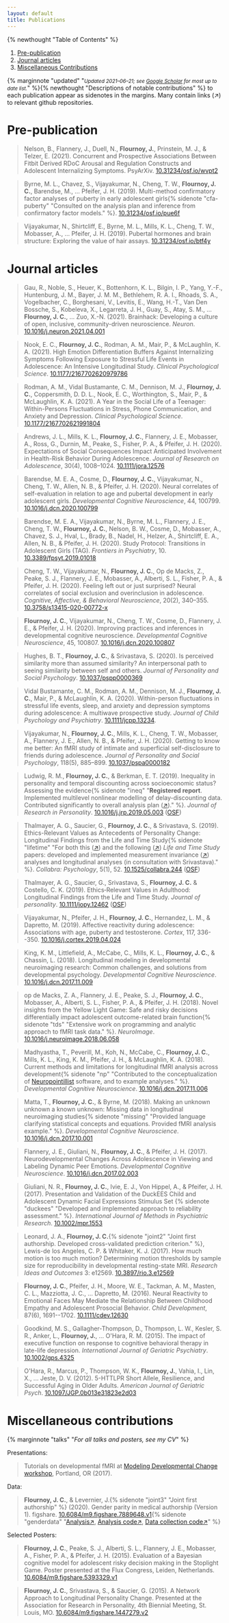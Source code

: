 ```yaml
---
layout: default
title: Publications
---
```


{% newthought "Table of Contents" %}

1. <a href="#pre-publication">Pre-publication</a>
2. <a href="#journal-articles">Journal articles</a>
3. <a href="#miscellaneous-contributions">Miscellaneous Contributions</a>

{% marginnote "updated" "<small><em>Updated 2021&ndash;06&ndash;21; see [Google Scholar](https://scholar.google.com/citations?user=ZzQlngkAAAAJ&hl=en&oi=ao) for most up to date list.</em></small>" %}{% newthought "Descriptions of notable contributions" %} to each publication appear as sidenotes in the margins. Many contain links (&#8599;) to relevant github repositories. 

# Pre-publication

>Nelson, B., Flannery, J., Duell, N., **Flournoy, J.**, Prinstein, M. J., & Telzer, E. (2021). Concurrent and Prospective Associations Between Fitbit Derived RDoC Arousal and Regulation Constructs and Adolescent Internalizing Symptoms. PsyArXiv. [10.31234/osf.io/wvpt2](https://doi.org/10.31234/osf.io/wvpt2)

>Byrne, M. L., Chavez, S., Vijayakumar, N., Cheng, T. W., **Flournoy, J.
C.**, Barendse, M., ... Pfeifer, J. H. (2019). Multi-method
confirmatory factor analyses of puberty in early adolescent girls{% sidenote "cfa-puberty" "Consulted on the analysis plan and inference from confirmatory factor models." %}.
[10.31234/osf.io/pue6f](https://doi.org/10.31234/osf.io/pue6f)

>Vijayakumar, N., Shirtcliff, E., Byrne, M. L., Mills, K. L., Cheng, T.
W., Mobasser, A., ... Pfeifer, J. H. (2019). Pubertal hormones and brain
structure: Exploring the value of hair assays.
[10.31234/osf.io/btf4y](https://doi.org/10.31234/osf.io/btf4y)

# Journal articles

>Gau, R., Noble, S., Heuer, K., Bottenhorn, K. L., Bilgin, I. P., Yang, Y.-F., Huntenburg, J. M., Bayer, J. M. M., Bethlehem, R. A. I., Rhoads, S. A., Vogelbacher, C., Borghesani, V., Levitis, E., Wang, H.-T., Van Den Bossche, S., Kobeleva, X., Legarreta, J. H., Guay, S., Atay, S. M., ... **Flournoy, J. C.**, ... Zuo, X.-N. (2021). Brainhack: Developing a culture of open, inclusive, community-driven neuroscience. *Neuron*. [10.1016/j.neuron.2021.04.001](https://doi.org/10.1016/j.neuron.2021.04.001)

>Nook, E. C., **Flournoy, J. C.**, Rodman, A. M., Mair, P., & McLaughlin, K. A. (2021). High Emotion Differentiation Buffers Against Internalizing Symptoms Following Exposure to Stressful Life Events in Adolescence: An Intensive Longitudinal Study. *Clinical Psychological Science*. [10.1177/2167702620979786](https://doi.org/10.1177/2167702620979786)

>Rodman, A. M., Vidal Bustamante, C. M., Dennison, M. J., **Flournoy, J. C.**, Coppersmith, D. D. L., Nook, E. C., Worthington, S., Mair, P., & McLaughlin, K. A. (2021). A Year in the Social Life of a Teenager: Within-Persons Fluctuations in Stress, Phone Communication, and Anxiety and Depression. *Clinical Psychological Science*. [10.1177/2167702621991804](https://doi.org/10.1177/2167702621991804)

>Andrews, J. L., Mills, K. L., **Flournoy, J. C.**, Flannery, J. E., Mobasser, A., Ross, G., Durnin, M., Peake, S., Fisher, P. A., & Pfeifer, J. H. (2020). Expectations of Social Consequences Impact Anticipated Involvement in Health-Risk Behavior During Adolescence. *Journal of Research on Adolescence*, 30(4), 1008–1024. [10.1111/jora.12576](https://doi.org/10.1111/jora.12576)

>Barendse, M. E. A., Cosme, D., **Flournoy, J. C.**, Vijayakumar, N., Cheng, T. W., Allen, N. B., & Pfeifer, J. H. (2020). Neural correlates of self-evaluation in relation to age and pubertal development in early adolescent girls. *Developmental Cognitive Neuroscience*,  44, 100799. [10.1016/j.dcn.2020.100799](https://doi.org/10.1016/j.dcn.2020.100799)

>Barendse, M. E. A., Vijayakumar, N., Byrne, M. L., Flannery, J. E., Cheng, T. W., **Flournoy, J. C.**, Nelson, B. W., Cosme, D., Mobasser, A., Chavez, S. J., Hval, L., Brady, B., Nadel, H., Helzer, A., Shirtcliff, E. A., Allen, N. B., & Pfeifer, J. H. (2020). Study Protocol: Transitions in Adolescent Girls (TAG). *Frontiers in Psychiatry*, 10. [10.3389/fpsyt.2019.01018](https://doi.org/10.3389/fpsyt.2019.01018)

>Cheng, T. W., Vijayakumar, N., **Flournoy, J. C.**, Op de Macks, Z., Peake, S. J., Flannery, J. E., Mobasser, A., Alberti, S. L., Fisher, P. A., & Pfeifer, J. H. (2020). Feeling left out or just surprised? Neural correlates of social exclusion and overinclusion in adolescence. *Cognitive, Affective, & Behavioral Neuroscience*, 20(2), 340–355. [10.3758/s13415-020-00772-x](https://doi.org/10.3758/s13415-020-00772-x)

>**Flournoy, J. C.**, Vijayakumar, N., Cheng, T. W., Cosme, D., Flannery, J. E., & Pfeifer, J. H. (2020). Improving practices and inferences in developmental cognitive neuroscience. *Developmental Cognitive Neuroscience*, 45, 100807. [10.1016/j.dcn.2020.100807](https://doi.org/10.1016/j.dcn.2020.100807)

>Hughes, B. T., **Flournoy, J. C.**, & Srivastava, S. (2020). Is perceived similarity more than assumed similarity? An interpersonal path to seeing similarity between self and others. *Journal of Personality and Social Psychology*. [10.1037/pspp0000369](https://doi.org/10.1037/pspp0000369)

>Vidal Bustamante, C. M., Rodman, A. M., Dennison, M. J., **Flournoy, J. C.**, Mair, P., & McLaughlin, K. A. (2020). Within-person fluctuations in stressful life events, sleep, and anxiety and depression symptoms during adolescence: A multiwave prospective study. *Journal of Child Psychology and Psychiatry*.  [10.1111/jcpp.13234](https://doi.org/10.1111/jcpp.13234).

>Vijayakumar, N., **Flournoy, J. C.**, Mills, K. L., Cheng, T. W., Mobasser, A., Flannery, J. E., Allen, N. B., & Pfeifer, J. H. (2020). Getting to know me better: An fMRI study of intimate and superficial self-disclosure to friends during adolescence. *Journal of Personality and Social Psychology*, 118(5), 885–899. [10.1037/pspa0000182](https://doi.org/10.1037/pspa0000182)

>Ludwig, R. M., **Flournoy, J. C.**, & Berkman, E. T. (2019).
Inequality in personality and temporal discounting across socioeconomic
status? Assessing the evidence{% sidenote "ineq" "**Registered report**. Implemented multilevel nonlinear modelling of delay-discounting data. Contributed significantly to overall analysis plan ([&#8599;](https://github.com/jflournoy/poverty_project/))." %}. *Journal of Research in Personality*.
[10.1016/j.jrp.2019.05.003](https://doi.org/10.1016/j.jrp.2019.05.003) ([OSF](https://doi.org/10.17605/OSF.IO/BJRW2))

>Thalmayer, A. G., Saucier, G., **Flournoy, J. C.**, & Srivastava, S.
(2019). Ethics-Relevant Values as Antecedents of Personality Change:
Longitudinal Findings from the Life and Time Study{% sidenote "lifetime" "For both this ([&#8599;](https://github.com/psdlab/life-in-time-values-and-personality)) and the following ([&#8599;](https://github.com/psdlab/life-in-time-lifespan-values-dev)) *Life and Time Study* papers: developed and implemented measurement invariance ([&#8599;](https://psdlab.github.io/life-in-time-values-and-personality/national_sample_values_measurement.html)) analyses and longitudinal analyses (in consultation with Srivastava)." %}. *Collabra:
Psychology*, 5(1), 52.
[10.1525/collabra.244](http://doi.org/10.1525/collabra.244) ([OSF](http://doi.org/10.17605/OSF.IO/BDSEU))

>Thalmayer, A. G., Saucier, G., Srivastava, S., **Flournoy, J. C.** &
Costello, C. K. (2019). Ethics‐Relevant Values in Adulthood:
Longitudinal Findings from the Life and Time Study. *Journal of
personality*. [10.1111/jopy.12462](https://doi.org/10.1111/jopy.12462) ([OSF](http://doi.org/10.17605/OSF.IO/MS7AQ))

>Vijayakumar, N., Pfeifer, J. H., **Flournoy, J. C.**, Hernandez, L. M.,
& Dapretto, M. (2019). Affective reactivity during adolescence:
Associations with age, puberty and testosterone. *Cortex*, 117,
336--350.
[10.1016/j.cortex.2019.04.024](https://doi.org/10.1016/j.cortex.2019.04.024)

>King, K. M., Littlefield, A., McCabe, C., Mills, K. L., **Flournoy, J.
C.**, & Chassin, L. (2018). Longitudinal modeling in developmental
neuroimaging research: Common challenges, and solutions from
developmental psychology. *Developmental Cognitive Neuroscience*.
[10.1016/j.dcn.2017.11.009](https://doi.org/10.1016/j.dcn.2017.11.009)

>op de Macks, Z. A., Flannery, J. E., Peake, S. J., **Flournoy, J. C.**,
Mobasser, A., Alberti, S. L., Fisher, P. A., & Pfeifer, J. H. (2018).
Novel insights from the Yellow Light Game: Safe and risky decisions
differentially impact adolescent outcome-related brain function{% sidenote "tds" "Extensive work on programming and analytic approach to fMRI task data." %}.
*NeuroImage*.
[10.1016/j.neuroimage.2018.06.058](https://doi.org/10.1016/j.neuroimage.2018.06.058)

>Madhyastha, T., Peverill, M., Koh, N., McCabe, C., **Flournoy, J. C.**,
Mills, K. L., King, K. M., Pfeifer, J. H., & McLaughlin, K. A. (2018).
Current methods and limitations for longitudinal fMRI analysis across
development{% sidenote "np" "Contributed to the conceptualization of [Neuropointillist](https://github.com/IBIC/neuropointillist) software, and to example analyses." %}. *Developmental Cognitive Neuroscience*.
[10.1016/j.dcn.2017.11.006](https://doi.org/10.1016/j.dcn.2017.11.006)

>Matta, T., **Flournoy, J. C.**, & Byrne, M. (2018). Making an unknown
unknown a known unknown: Missing data in longitudinal neuroimaging
studies{% sidenote "missing" "Provided language clarifying statistical concepts and equations. Provided fMRI analysis example." %}. *Developmental Cognitive Neuroscience*.
[10.1016/j.dcn.2017.10.001](https://doi.org/10.1016/j.dcn.2017.10.001)

>Flannery, J. E., Giuliani, N., **Flournoy, J. C.**, & Pfeifer, J. H.
(2017). Neurodevelopmental Changes Across Adolescence in Viewing and
Labeling Dynamic Peer Emotions. *Developmental Cognitive Neuroscience*.
[10.1016/j.dcn.2017.02.003](http://dx.doi.org/10.1016/j.dcn.2017.02.003)

>Giuliani, N. R., **Flournoy, J. C.**, Ivie, E. J., Von Hippel, A., &
Pfeifer, J. H. (2017). Presentation and Validation of the DuckEES Child
and Adolescent Dynamic Facial Expressions Stimulus Set {% sidenote "duckees" "Developed and implemented approach to reliability assessment." %}. *International
Journal of Methods in Psychiatric Research*.
[10.1002/mpr.1553](https://doi.org/10.1002/mpr.1553)

>Leonard, J. A., **Flournoy, J. C.**{% sidenote "joint2" "Joint first authorship. Developed cross-validated prediction criterion." %}, Lewis-de los Angeles, C. P. &
Whitaker, K. J. (2017). How much motion is too much motion? Determining
motion thresholds by sample size for reproducibility in developmental
resting-state MRI. *Research Ideas and Outcomes* 3: e12569.
[10.3897/rio.3.e12569](https://doi.org/10.3897/rio.3.e12569)

>**Flournoy, J. C.**, Pfeifer, J. H., Moore, W. E., Tackman, A. M.,
Masten, C. L., Mazziotta, J. C., \... Dapretto, M. (2016). Neural
Reactivity to Emotional Faces May Mediate the Relationship Between
Childhood Empathy and Adolescent Prosocial Behavior. *Child
Development*, 87(6), 1691--1702.
[10.1111/cdev.12630](https://doi.org/10.1111/cdev.12630)

>Goodkind, M. S., Gallagher-Thompson, D., Thompson, L. W., Kesler, S. R.,
Anker, L., **Flournoy, J.**, \... O'Hara, R. M. (2015). The impact of
executive function on response to cognitive behavioral therapy in
late-life depression. *International Journal of Geriatric Psychiatry*.
[10.1002/gps.4325](http://doi.org/10.1002/gps.4325)

>O'Hara, R., Marcus, P., Thompson, W. K., **Flournoy, J.**, Vahia, I.,
Lin, X., \... Jeste, D. V. (2012). 5-HTTLPR Short Allele, Resilience,
and Successful Aging in Older Adults. *American Journal of Geriatric
Psych*.
[10.1097/JGP.0b013e31823e2d03](http://doi.org/10.1097/JGP.0b013e31823e2d03)

# Miscellaneous contributions

{% marginnote "talks" "*For all talks and posters, see my CV*" %}

Presentations:

>Tutorials on developmental fMRI at [Modeling Developmental Change workshop](https://osf.io/hym23/), Portland, OR (2017).

Data:

>**Flournoy, J. C.**, & Levernier, J.{% sidenote "joint3" "Joint first authorship" %} (2020). Gender parity in medical authorship (Version 1). figshare. 
[10.6084/m9.figshare.7889648.v1](https://doi.org/10.6084/m9.figshare.7889648.v1){% sidenote "genderdata" "[Analysis&#8599;](https://jflournoy.github.io/gender-in-medical-authorship/gender_parity.html), [Analysis code&#8599;](https://github.com/jflournoy/gender-in-medical-authorship), [Data collection code&#8599;](https://bitbucket.org/jlev_uo/ucla-pubmed-gender-bias)" %}

Selected Posters:

>**Flournoy, J. C.**, Peake, S. J., Alberti, S. L., Flannery, J. E.,
Mobasser, A., Fisher, P. A., & Pfeifer, J. H. (2015). Evaluation of a
Bayesian cognitive model for adolescent risky decision making in the
Stoplight Game. Poster presented at the Flux Congress, Leiden, Netherlands.
[10.6084/m9.figshare.5393329.v1](https://doi.org/10.6084/m9.figshare.5393329.v1)

>**Flournoy, J. C.**, Srivastava, S., & Saucier, G. (2015). A Network
Approach to Longitudinal Personality Change. Presented at the
Association for Research in Personality, 4th Biennial Meeting, St.
Louis, MO.
[10.6084/m9.figshare.1447279.v2](https://doi.org/10.6084/m9.figshare.1447279.v2)



